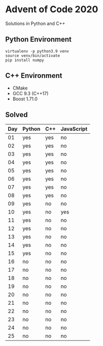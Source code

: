 # Advent of Code 2020

Solutions in Python and C++

## Python Environment

```
virtualenv -p python3.9 venv
source venv/bin/activate
pip install numpy
```

## C++ Environment

* CMake
* GCC 9.3 (C++17)
* Boost 1.71.0

## Solved

Day | Python | C++ | JavaScript
---|---|---|---
01 | yes | yes | no
02 | yes | yes | no
03 | yes | yes | no
04 | yes | yes | no
05 | yes | yes | no
06 | yes | yes | no
07 | yes | yes | no
08 | yes | yes | no
09 | yes | no | no
10 | yes | no | yes
11 | yes | no | no
12 | yes | no | no
13 | yes | no | no
14 | yes | no | no
15 | yes | no | no
16 | no | no | no
17 | no | no | no
18 | no | no | no
19 | no | no | no
20 | no | no | no
21 | no | no | no
22 | no | no | no
23 | no | no | no
24 | no | no | no
25 | no | no | no

